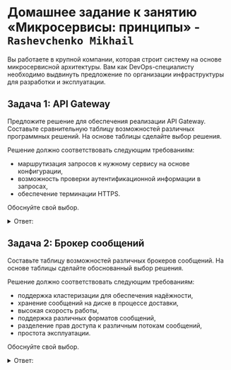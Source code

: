 # Домашнее задание к занятию «Микросервисы: принципы» - `Rashevchenko Mikhail`

Вы работаете в крупной компании, которая строит систему на основе микросервисной архитектуры.
Вам как DevOps-специалисту необходимо выдвинуть предложение по организации инфраструктуры для разработки и эксплуатации.

## Задача 1: API Gateway 

Предложите решение для обеспечения реализации API Gateway. Составьте сравнительную таблицу возможностей различных программных решений. На основе таблицы сделайте выбор решения.

Решение должно соответствовать следующим требованиям:
- маршрутизация запросов к нужному сервису на основе конфигурации,
- возможность проверки аутентификационной информации в запросах,
- обеспечение терминации HTTPS.

Обоснуйте свой выбор.

<details><summary>Ответ:</summary>  

| API Gateway              | Маршрутизация | Проверка auth | Терминация HTTPS |
|--------------------------|-----------------------|-------------------------|------------------|
| Amazon API Gateway       | Есть                  | Есть                    | Есть             |
| Kong                     | Есть                  | Есть                    | Есть             |
| Apigee                   | Есть                  | Есть                    | Есть             |
| Yandex API Gateway       | Есть                  | Есть                    | Есть             |
| NGINX Plus               | Есть                  | Есть                    | Есть             |
| Spring WebFlux           | Есть                  | Есть                    | Есть             |

Все представленные решение соответствуют заявленным требования.
Если инфраструктура размещается в облаке, то стоит рассмотреть вариант использования API Gateway облачного провайдера. Из минусов только платное использование, но получаем более простую настройку и все функции из коробки.
Если инфраструктура on-premise, то можно использовать любой: HAProxy, Nginx, Kong.

</details>

## Задача 2: Брокер сообщений

Составьте таблицу возможностей различных брокеров сообщений. На основе таблицы сделайте обоснованный выбор решения.

Решение должно соответствовать следующим требованиям:
- поддержка кластеризации для обеспечения надёжности,
- хранение сообщений на диске в процессе доставки,
- высокая скорость работы,
- поддержка различных форматов сообщений,
- разделение прав доступа к различным потокам сообщений,
- простота эксплуатации.

Обоснуйте свой выбор.

<details><summary>Ответ:</summary>  

| Брокер сообщений       | Поддержка кластеризации | Хранение сообщений на диске | Высокая скорость работы | Поддержка форматов сообщений | Разделение прав доступа | Простота эксплуатации |
|------------------------|-------------------------|----------------------------|-------------------------|------------------------------|-------------------------|----------------------|
| Apache Kafka           | Есть                    | Есть                       | Есть                    | Есть                         | Есть                    | Есть                   |
| RabbitMQ               | Есть                    | Есть                       | Есть                    | Есть                         | Есть                    | Есть                   |
| Apache ActiveMQ        | Есть                    | Есть                       | Есть                    | Есть                         | Есть                    | Есть                   |
| NATS Streaming         | Есть                    | Есть                       | Есть                    | Есть                         | Есть                    | Есть                   |
| Google Cloud Pub/Sub   | Есть                    | Есть                       | Есть                    | Есть                         | Есть                    | Есть                   |
| Apache Pulsar          | Есть                    | Есть                       | Есть                    | Есть                         | Есть                    | Есть                   |

Для приложений, которым требуется высокая скорость работы, кластеризация, хранение сообщений на диске и поддержка различных форматов сообщений, лучшим выбором является Apache Kafka. Для приложений, которым требуется высокая надежность, кластеризация и поддержка различных форматов сообщений, лучшим выбором является RabbitMQ. Для остальных приложений нужно выбирать между Redis и Beanstalk.

Обоснование:

1. Поддержка кластеризации:     
   Apache Kafka обеспечивает высокую надежность и отказоустойчивость путем поддержки кластеризации. Это позволяет создать распределенный брокер сообщений с репликацией данных, что обеспечивает сохранность сообщений и возможность продолжения работы даже при отказе узлов.

2. Хранение сообщений на диске:    
   Apache Kafka хранит сообщения на диске в процессе доставки, что обеспечивает сохранность сообщений в случае временных сбоев и позволяет обрабатывать большие объемы данных.

3. Высокая скорость работы:    
   Apache Kafka предлагает высокую пропускную способность и низкую задержку при передаче сообщений. Он способен обрабатывать миллионы сообщений в секунду, что является важным при работе с высоконагруженными системами.

4. Поддержка различных форматов сообщений:   
   Apache Kafka поддерживает гибкий формат данных, что позволяет передавать сообщения в различных форматах, включая JSON, Avro и другие.

5. Разделение прав доступа:   
   Apache Kafka предоставляет механизм разделения прав доступа к различным потокам сообщений. Это позволяет управлять доступом и обеспечить безопасность передачи данных в системе.

6. Простота эксплуатации:   
   Apache Kafka имеет развитое сообщество пользователей и обширную документацию, что облегчает его внедрение, настройку и поддержку. Он также интегрируется с различными инструментами и фреймворками, что упрощает его использование в разных сценариях.
    
</details>
